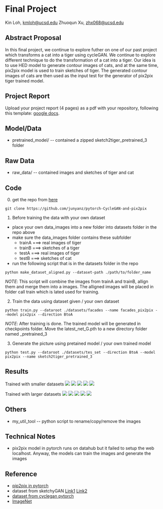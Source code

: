 # Final Project

Kin Loh, kmloh@ucsd.edu
Zhuoqun Xu, zhx068@ucsd.edu

## Abstract Proposal

In this final project, we continue to explore futher on one of our past project which transforms a cat into a tiger using cycleGAN. We continue to explore different technique to do the transformation of a cat into a tiger. Our idea is to use HED model to generate contour images of cats, and at the same time, pix2pix model is used to train sketches of tiger. The generated contour images of cats are then used as the input test for the generator of pix2pix tiger trained model.

## Project Report

Upload your project report (4 pages) as a pdf with your repository, following this template: [google docs](https://docs.google.com/document/d/133H59WZBmH6MlAgFSskFLMQITeIC5d9b2iuzsOfa4E8/edit?usp=sharing).

## Model/Data
- pretrained_model/ -- contained a zipped sketch2tiger_pretrained_3 folder 

##  Raw Data
- raw_data/ -- contained images and sketches of tiger and cat 

## Code

0. get the repo from [here](https://github.com/junyanz/pytorch-CycleGAN-and-pix2pix)
```
git clone https://github.com/junyanz/pytorch-CycleGAN-and-pix2pix
```
1. Before training the data with your own dataset
- place your own data_images into a new folder into datasets folder in the repo above
- make sure the data_images folder contains these subfolder 
    - trainA  ===> real images of tiger
    - trainB  ===> sketches of a tiger
    - testA   ===> real images of tiger
    - testB   ===> sketches of cat
- run the following script that is in the datasets folder in the repo
```
python make_dataset_aligned.py --dataset-path ./path/to/folder_name
```
_NOTE_: 
This script will combine the images from trainA and trainB, allign them and merge them into a images. The alligned images will be placed in folder call train which is lated used for training.

2. Train the data using dataset given / your own dataset
```
python train.py --dataroot ./datasets/facades --name facades_pix2pix --model pix2pix --direction BtoA
```
_NOTE_: 
After training is done. The trained model will be generated in checkpoints folder. Move the latest_net_G.pth to a new directory folder named _pretrained_3

3. Generate the picture using pretained model / your own trained model
```
python test.py --dataroot ./datasets/tes_set --direction BtoA --model pix2pix --name sketch2tiger_pretrained_3
```

## Results
 Trained with smaller datasets
![](https://github.com/ucsd-ml-arts/ml-art-final2-amcda-anymlcandoart/blob/kin/results/sketch2tiger_pretrained/small_dataset/html_imgs/01.PNG)
![](https://github.com/ucsd-ml-arts/ml-art-final2-amcda-anymlcandoart/blob/kin/results/sketch2tiger_pretrained/small_dataset/html_imgs/02.PNG)
![](https://github.com/ucsd-ml-arts/ml-art-final2-amcda-anymlcandoart/blob/kin/results/sketch2tiger_pretrained/small_dataset/html_imgs/03.PNG)
![](https://github.com/ucsd-ml-arts/ml-art-final2-amcda-anymlcandoart/blob/kin/results/sketch2tiger_pretrained/small_dataset/html_imgs/04.PNG)
![](https://github.com/ucsd-ml-arts/ml-art-final2-amcda-anymlcandoart/blob/kin/results/sketch2tiger_pretrained/small_dataset/html_imgs/05.PNG)

 Trained with larger datasets
![](https://github.com/ucsd-ml-arts/ml-art-final2-amcda-anymlcandoart/blob/kin/results/sketch2tiger_pretrained_3/test_latest/html_img/01.PNG)
![](https://github.com/ucsd-ml-arts/ml-art-final2-amcda-anymlcandoart/blob/kin/results/sketch2tiger_pretrained_3/test_latest/html_img/02.PNG)
![](https://github.com/ucsd-ml-arts/ml-art-final2-amcda-anymlcandoart/blob/kin/results/sketch2tiger_pretrained_3/test_latest/html_img/03.PNG)
![](https://github.com/ucsd-ml-arts/ml-art-final2-amcda-anymlcandoart/blob/kin/results/sketch2tiger_pretrained_3/test_latest/html_img/04.PNG)
![](https://github.com/ucsd-ml-arts/ml-art-final2-amcda-anymlcandoart/blob/kin/results/sketch2tiger_pretrained_3/test_latest/html_img/05.PNG)


## Others
- my_util_tool -- python script to rename/copy/remove the images


## Technical Notes
- pix2pix model in pytorch runs on datahub but it failed to setup the web localhost. Anyway, the models can train the images and generate the images

## Reference

- [pip2pix in pytorch](https://github.com/junyanz/pytorch-CycleGAN-and-pix2pix)
- dataset from sketchyGAN [Link1](http://sketchy.eye.gatech.edu/) [Link2](https://goo.gl/SNpMmK)
- [dataset from cyclegan pytorch](https://people.eecs.berkeley.edu/~taesung_park/CycleGAN/datasets/)
- [ImageNet](www.image-net.org/)